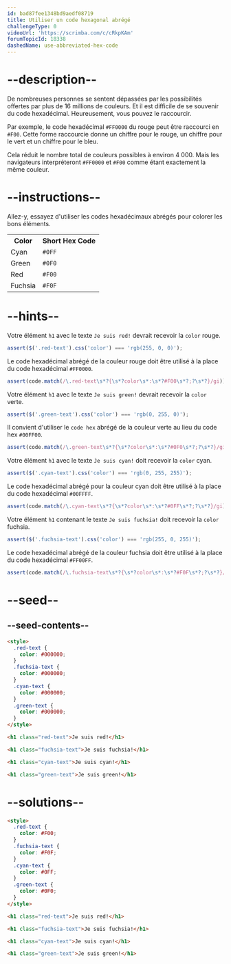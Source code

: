 ```yaml
---
id: bad87fee1348bd9aedf08719
title: Utiliser un code hexagonal abrégé
challengeType: 0
videoUrl: 'https://scrimba.com/c/cRkpKAm'
forumTopicId: 18338
dashedName: use-abbreviated-hex-code
---
```


# --description--

De nombreuses personnes se sentent dépassées par les possibilités offertes par plus de 16 millions de couleurs. Et il est difficile de se souvenir du code hexadécimal. Heureusement, vous pouvez le raccourcir.

Par exemple, le code hexadécimal `#FF0000` du rouge peut être raccourci en `#F00`. Cette forme raccourcie donne un chiffre pour le rouge, un chiffre pour le vert et un chiffre pour le bleu.

Cela réduit le nombre total de couleurs possibles à environ 4 000. Mais les navigateurs interpréteront `#FF0000` et `#F00` comme étant exactement la même couleur.

# --instructions--

Allez-y, essayez d'utiliser les codes hexadécimaux abrégés pour colorer les bons éléments.

<table class='table table-striped'><tbody><tr><th>Color</th><th>Short Hex Code</th></tr><tr><td>Cyan</td><td><code>#0FF</code></td></tr><tr><td>Green</td><td><code>#0F0</code></td></tr><tr><td>Red</td><td><code>#F00</code></td></tr><tr><td>Fuchsia</td><td><code>#F0F</code></td></tr></tbody></table>

# --hints--

Votre élément `h1` avec le texte `Je suis red!` devrait recevoir la `color` rouge.

```js
assert($('.red-text').css('color') === 'rgb(255, 0, 0)');
```

Le code hexadécimal abrégé de la couleur rouge doit être utilisé à la place du code hexadécimal `#FF0000`.

```js
assert(code.match(/\.red-text\s*?{\s*?color\s*:\s*?#F00\s*?;?\s*?}/gi));
```

Votre élément `h1` avec le texte `Je suis green!` devrait recevoir la `color` verte.

```js
assert($('.green-text').css('color') === 'rgb(0, 255, 0)');
```

Il convient d'utiliser le `code hex` abrégé de la couleur verte au lieu du code hex `#00FF00`.

```js
assert(code.match(/\.green-text\s*?{\s*?color\s*:\s*?#0F0\s*?;?\s*?}/gi));
```

Votre élément `h1` avec le texte `Je suis cyan!` doit recevoir la `color` cyan.

```js
assert($('.cyan-text').css('color') === 'rgb(0, 255, 255)');
```

Le code hexadécimal abrégé pour la couleur cyan doit être utilisé à la place du code hexadécimal `#00FFFF`.

```js
assert(code.match(/\.cyan-text\s*?{\s*?color\s*:\s*?#0FF\s*?;?\s*?}/gi));
```

Votre élément `h1` contenant le texte `Je suis fuchsia!` doit recevoir la `color` fuchsia.

```js
assert($('.fuchsia-text').css('color') === 'rgb(255, 0, 255)');
```

Le code hexadécimal abrégé de la couleur fuchsia doit être utilisé à la place du code hexadécimal `#FF00FF`.

```js
assert(code.match(/\.fuchsia-text\s*?{\s*?color\s*:\s*?#F0F\s*?;?\s*?}/gi));
```

# --seed--

## --seed-contents--

```html
<style>
  .red-text {
    color: #000000;
  }
  .fuchsia-text {
    color: #000000;
  }
  .cyan-text {
    color: #000000;
  }
  .green-text {
    color: #000000;
  }
</style>

<h1 class="red-text">Je suis red!</h1>

<h1 class="fuchsia-text">Je suis fuchsia!</h1>

<h1 class="cyan-text">Je suis cyan!</h1>

<h1 class="green-text">Je suis green!</h1>
```

# --solutions--

```html
<style>
  .red-text {
    color: #F00;
  }
  .fuchsia-text {
    color: #F0F;
  }
  .cyan-text {
    color: #0FF;
  }
  .green-text {
    color: #0F0;
  }
</style>

<h1 class="red-text">Je suis red!</h1>

<h1 class="fuchsia-text">Je suis fuchsia!</h1>

<h1 class="cyan-text">Je suis cyan!</h1>

<h1 class="green-text">Je suis green!</h1>
```
